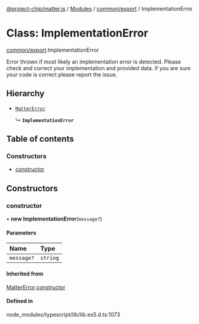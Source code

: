 [@project-chip/matter.js](../README.md) / [Modules](../modules.md) / [common/export](../modules/common_export.md) / ImplementationError

# Class: ImplementationError

[common/export](../modules/common_export.md).ImplementationError

Error thrown if most likely an implementation error is detected. Please check and correct your implementation and
provided data. if you are sure your code is correct please report the issue.

## Hierarchy

- [`MatterError`](common_export.MatterError.md)

  ↳ **`ImplementationError`**

## Table of contents

### Constructors

- [constructor](common_export.ImplementationError.md#constructor)

## Constructors

### constructor

• **new ImplementationError**(`message?`)

#### Parameters

| Name | Type |
| :------ | :------ |
| `message?` | `string` |

#### Inherited from

[MatterError](common_export.MatterError.md).[constructor](common_export.MatterError.md#constructor)

#### Defined in

node_modules/typescript/lib/lib.es5.d.ts:1073
